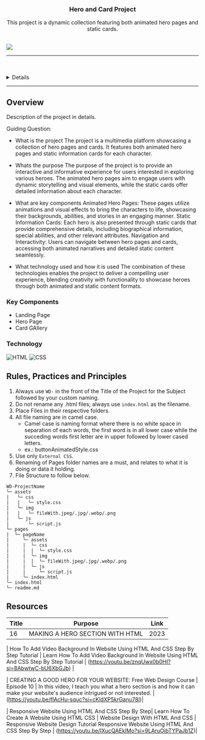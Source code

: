 <a name="readme-top">

<br/>

<br />
<!-- TODO: Change Title to the name of the title of your Project -->
  <h3 align="center">Hero and Card Project</h3>
</div>
<!-- TODO: Make a short description -->
<div align="center">
 This project is a dynamic collection featuring both animated hero pages and static cards.
</div>

<br />

<!-- TODO: Change the zyx-0314 into your github username  -->
<!-- TODO: Change the WD-Template-Project into the same name of your folder -->
![](https://visit-counter.vercel.app/counter.png?page=Jericho05-0314/wd-h2)

---

<br />
<br />

<!-- TODO: If you want to add more layers for your readme -->
<details>
  <summary>Table of Contents</summary>
  <ol>
    <li>
      <a href="#overview">Overview</a>
      <ol>
        <li>
          <a href="#key-components">Key Components</a>
        </li>
        <li>
          <a href="#technology">Technology</a>
        </li>
      </ol>
    </li>
    <li>
      <a href="#rule,-practices-and-principles">Rules, Practices and Principles</a>
    </li>
    <li>
      <a href="#resources">Resources</a>
    </li>
  </ol>
</details>

---

## Overview

<!-- TODO: To be changed -->
<!-- The following are just sample -->
Description of the project in details.

Guiding Question:
- What is the project
The project is a multimedia platform showcasing a collection of hero pages and cards. It features both animated hero pages and static information cards for each character.

- Whats the purpose
The purpose of the project is to provide an interactive and informative experience for users interested in exploring various heroes. The animated hero pages aim to engage users with dynamic storytelling and visual elements, while the static cards offer detailed information about each character.

- What are key components
Animated Hero Pages: These pages utilize animations and visual effects to bring the characters to life, showcasing their backgrounds, abilities, and stories in an engaging manner.
Static Information Cards: Each hero is also presented through static cards that provide comprehensive details, including biographical information, special abilities, and other relevant attributes.
Navigation and Interactivity: Users can navigate between hero pages and cards, accessing both animated narratives and detailed static content seamlessly.

- What technology used and how it is used
The combination of these technologies enables the project to deliver a compelling user experience, blending creativity with functionality to showcase heroes through both animated and static content formats.

### Key Components
<!-- TODO: List of Key Components -->
<!-- The following are just sample -->
- Landing Page
- Hero Page
- Card GAllery

### Technology
<!-- TODO: List of Technology Used -->
![HTML](https://img.shields.io/badge/HTML-E34F26?style=for-the-badge&logo=html5&logoColor=white)
![CSS](https://img.shields.io/badge/CSS-1572B6?style=for-the-badge&logo=css3&logoColor=white)

## Rules, Practices and Principles
1. Always use `WD-` in the front of the Title of the Project for the Subject followed by your custom naming.
2. Do not rename any .html files; always use `index.html` as the filename.
3. Place Files in their respective folders.
4. All file naming are in camel case.
   - Camel case is naming format where there is no white space in separation of each words, the first word is in all lower case while the succeding words first letter are in upper followed by lower cased letters.
   - ex.: buttonAnimatedStyle.css
5. Use only `External CSS`.
6. Renaming of Pages folder names are a must, and relates to what it is doing or data it holding.
7. File Structure to follow below.

```
WD-ProjectName
└─ assets
|   └─ css
|   |   └─ style.css
|   └─ img
|   |   └─ fileWith.jpeg/.jpg/.webp/.png
|   └─ js
|       └─ script.js
└─ pages
|  └─ pageName
|     └─ assets
|     |  └─ css
|     |  |  └─ style.css
|     |  └─ img
|     |  |  └─ fileWith.jpeg/.jpg/.webp/.png
|     |  └─ js
|     |     └─ script.js
|     └─ index.html
└─ index.html
└─ readme.md
```

## Resources

<!-- TODO: Add References -->
| Title | Purpose | Link |
|-|-|-|
| 16 | MAKING A HERO SECTION WITH HTML | 2023 | Learn HTML and CSS Full Course for Beginners | In this video we will create a hero section together on our website! 🙂 A hero section is the first part of the website, which the user sees as soon as they enter your site, which means that this is a extremely important part to get right. | https://youtu.be/XDGig-nJUg8?si=iFFWOzinwXQEzZke |

| How To Add Video Background In Website Using HTML And CSS Step By Step Tutorial | Learn How To Add Video Background In Website Using HTML And CSS Step By Step Tutorial | (https://youtu.be/znqUwx0b0HI?si=8AbwtwC-bU6XbGJb) |

| CREATING A GOOD HERO FOR YOUR WEBSITE: Free Web Design Course | Episode 10 | In this video, I teach you what a hero section is and how it can make your website's audience intrigued or not interested. | (https://youtu.be/flAcHu-squc?si=cKldXP5krGanu78l)|


| Responsive Website Using HTML And CSS Step By Step| Learn How To Create A Website Using HTML CSS | Website Design With HTML And CSS | Responsive Website Design Tutorial Responsive Website Using HTML And CSS Step By Step | (https://youtu.be/IXucQAEkIMo?si=9LAruOibTYPaJb1Z)|
